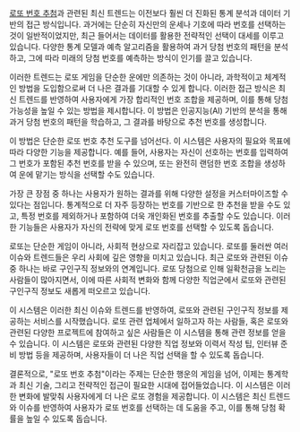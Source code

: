 <p><a href="https://freetto.net/">로또 번호 추첨</a>과 관련된 최신 트렌드는 이전보다 훨씬 더 진화된 통계 분석과 데이터 기반의 접근 방식입니다. 과거에는 단순히 자신만의 운세나 기호에 따라 번호를 선택하는 것이 일반적이었지만, 최근 들어서는 데이터를 활용한 전략적인 선택이 대세를 이루고 있습니다. 다양한 통계 모델과 예측 알고리즘을 활용하여 과거 당첨 번호의 패턴을 분석하고, 그에 따라 미래의 당첨 번호를 예측하는 방식이 인기를 끌고 있습니다.</p>
<p>이러한 트렌드는 로또 게임을 단순한 운에만 의존하는 것이 아니라, 과학적이고 체계적인 방법을 도입함으로써 더 나은 결과를 기대할 수 있게 합니다. 이러한 접근 방식은 최신 트렌드를 반영하여 사용자에게 가장 합리적인 번호 조합을 제공하며, 이를 통해 당첨 가능성을 높일 수 있는 방법을 제시합니다. 이 방법은 인공지능(AI) 기반의 분석을 통해 과거 당첨 번호의 패턴을 학습하고, 그 결과를 바탕으로 추천 번호를 생성합니다.</p>
<p>이 방법은 단순한 로또 번호 추천 도구를 넘어선다. 이 시스템은 사용자의 필요와 목표에 따라 다양한 기능을 제공합니다. 예를 들어, 사용자는 자신이 선호하는 번호를 입력하여 그 번호가 포함된 추천 번호를 받을 수 있으며, 또는 완전히 랜덤한 번호 조합을 생성하여 운에 맡기는 방식을 선택할 수도 있습니다.</p>
<p>가장 큰 장점 중 하나는 사용자가 원하는 결과를 위해 다양한 설정을 커스터마이즈할 수 있다는 점입니다. 통계적으로 더 자주 등장하는 번호를 기반으로 한 추천을 받을 수도 있고, 특정 번호를 제외하거나 포함하여 더욱 개인화된 번호를 추출할 수도 있습니다. 이러한 기능들은 사용자가 자신의 전략에 맞게 로또 번호를 선택할 수 있도록 돕습니다.</p>
<p>로또는 단순한 게임이 아니라, 사회적 현상으로 자리잡고 있습니다. 로또를 둘러싼 여러 이슈와 트렌드들은 우리 사회에 깊은 영향을 미치고 있습니다. 최근 로또와 관련된 이슈 중 하나는 바로 구인구직 정보와의 연계입니다. 로또 당첨으로 인해 일확천금을 노리는 사람들이 많아지면서, 이에 따른 사회적 변화와 함께 다양한 직업군에서 로또와 관련된 구인구직 정보도 새롭게 떠오르고 있습니다.</p>
<p>이 시스템은 이러한 최신 이슈와 트렌드를 반영하여, 로또와 관련된 구인구직 정보를 제공하는 서비스를 시작했습니다. 로또 관련 업체에서 일하고자 하는 사람들, 혹은 로또와 관련된 다양한 프로젝트에 참여하고 싶은 사람들은 이 시스템을 통해 관련 정보를 얻을 수 있습니다. 이 시스템은 로또와 관련된 다양한 직업 정보와 이력서 작성 팁, 인터뷰 준비 방법 등을 제공하며, 사용자들이 더 나은 직업 선택을 할 수 있도록 돕습니다.</p>
<p>결론적으로, "로또 번호 추첨"이라는 주제는 단순한 행운의 게임을 넘어, 이제는 통계학과 최신 기술, 그리고 전략적인 접근이 필요한 시대에 접어들었습니다. 이 시스템은 이러한 변화에 발맞춰 사용자에게 더 나은 로또 경험을 제공합니다. 이 시스템은 최신 트렌드와 이슈를 반영하여 사용자가 로또 번호를 선택하는 데 도움을 주고, 이를 통해 당첨 확률을 높일 수 있도록 돕습니다.</p>
